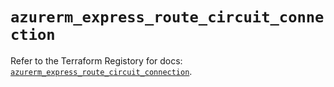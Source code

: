 # `azurerm_express_route_circuit_connection`

Refer to the Terraform Registory for docs: [`azurerm_express_route_circuit_connection`](https://www.terraform.io/docs/providers/azurerm/r/express_route_circuit_connection).
